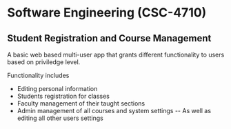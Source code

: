 # Software Engineering (CSC-4710)
## Student Registration and Course Management

A basic web based multi-user app that grants different functionality to users based on priviledge level.

Functionality includes
- Editing personal information
- Students registration for classes
- Faculty management of their taught sections
- Admin management of all courses and system settings
-- As well as editing all other users settings
